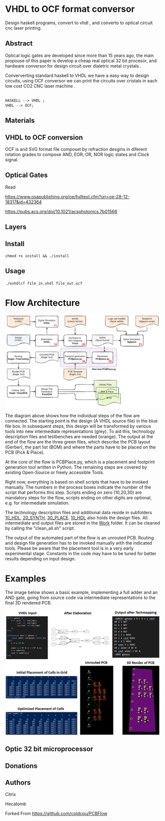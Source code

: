 # VHDL to OCF format conversor


Design haskell programs, convert to vhdl , and converto to optical circuit cnc laser printing.

## Abstract

Optical logic gates are developed since more than 15 years ago, the main propouse of this paper is develop a cheap real optical 32 bit procesor, and hardware conversor for design circuit over dialetric metal crystals .

Conververting standard haskell to VHDL we have a easy way to design circuits, using OCF conversor we can print the circuits over cristals in each low cost CO2 CNC laser machine .

```mermaid

HASKELL --> VHDL ;
VHDL --> OCF;

```

## Materials


## VHDL to OCF conversion

OCF is and SVG format file composet by refraction desgins in diferent rotation grades to compose AND, EOR, OR, NOR logic states and Clock signal. 


## Optical Gates

Read 

https://www.osapublishing.org/oe/fulltext.cfm?uri=oe-28-12-18317&id=432364

https://pubs.acs.org/doi/10.1021/acsphotonics.7b01566

## Layers


## Install

`chmod +x install && ./install`

## Usage

`./ovhdlcf file_in.vhdl file_out.ocf`
# Flow Architecture

![Flow Architecture](Images/flow_numbered.png)

The diagram above shows how the individual steps of the flow are connected. The starting point is the design (A VHDL source file) in the blue file box. In subsequent steps, this design will be transformed by various tools into new intermediate representations (grey). To aid this, technology description files and testbenches are needed (orange). The output at the end of the flow are the three green files, which describe the PCB layout (Gerber), the part list (BOM) and where the parts have to be placed on the PCB (Pick & Place).

At the core of the flow is PCBPlace.py, which is a placement and footprint generation tool written in Python. The remaining steps are covered by existing Open-Source or freely accessible Tools.

Right now, everything is based on shell scripts that have to be invoked manually. The numbers in the process boxes indicate the number of the script that performs this step. Scripts ending on zero (10,20,30) are mandatory steps for the flow, scripts ending on other digits are optional, e.g. for intermediate simulation.

The technology description files and additional data reside in subfolders [10_HDL](10_HDL/), [20_SYNTH](20_SYNTH/), [30_PLACE](30_PLACE/). [10_HDL](10_HDL/) also holds the design files. All intermediate and output files are stored in the [Work](Work/) folder. It can be cleaned by calling the "clean_all.sh" script.

The output of the automated part of the flow is an unrouted PCB. Routing and design file generation has to be invoked manually with the indicated tools. Please be aware that the placement tool is in a very early experimental stage. Constants in the code may have to be tuned for better results depending on input design.

# Examples

The image below shows a basic example, implementing a full adder and an AND gate, going from source code via intermediate representations to the final 3D rendered PCB.

![Example](Images/example.png)


## Optic 32 bit microprocessor



## Donations


## Authors

Citrix

Hecatomb


Forked From https://github.com/cpldcpu/PCBFlow

